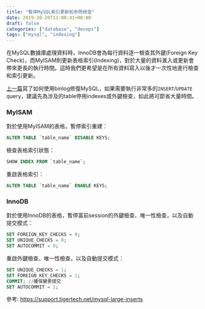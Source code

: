 ```yaml
---
title: "暫停MySQL索引更新和參照檢查"
date: 2019-10-26T11:00:41+08:00
draft: false
categories: ["database", "devops"]
tags: ["mysql", "indexing"]
---
```


在MySQL數據庫處理資料時，InnoDB會為每行資料逐一檢查其外鍵(Foreign Key Check)，而MyISAM則更新表格索引(Indexing)，對於大量的資料滙入或更新會帶來更長的執行時間。這時我們更希望是在所有資料寫入以後才一次性地進行檢查和索引更新。

<!--more-->

[上一篇](/posts/2019/repair-mysql-data-using-binlog)寫了如何使用binlog修復MySQL，如果需要執行非常多的`INSERT`/`UPDATE` query，建議先為涉及的table停用indexes或外鍵檢查，如此將可節省大量時間。

### MyISAM

對於使用MyISAM的表格，暫停索引重建：

```sql
ALTER TABLE `table_name` DISABLE KEYS;
```

檢查表格索引狀態：

```sql
SHOW INDEX FROM `table_name`;
```

重啟表格索引：

```sql
ALTER TABLE `table_name` ENABLE KEYS;
```

### InnoDB

對於使用InnoDB的表格，暫停富前session的外鍵檢查、唯一性檢查，以及自動提交模式：

```sql
SET FOREIGN_KEY_CHECKS = 0;
SET UNIQUE_CHECKS = 0;
SET AUTOCOMMIT = 0;
```

重啟外鍵檢查、唯一性檢查，以及自動提交模式：

```sql
SET UNIQUE_CHECKS = 1;
SET FOREIGN_KEY_CHECKS = 1;
COMMIT; //確保變更提交
SET AUTOCOMMIT = 1;
```

參考: https://support.tigertech.net/mysql-large-inserts
